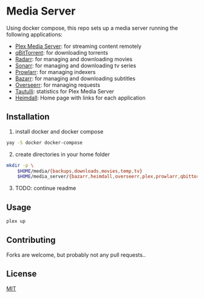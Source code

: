 # Media Server

Using docker compose, this repo sets up a media server running the following applications: 
- [Plex Media Server](https://hub.docker.com/r/linuxserver/plex): for streaming content remotely
- [qBitTorrent](https://hub.docker.com/r/linuxserver/qbittorrent): for downloading torrents
- [Radarr](https://hub.docker.com/r/linuxserver/radarr): for managing and downloading movies
- [Sonarr](https://hub.docker.com/r/linuxserver/sonarr): for managing and downloading tv series
- [Prowlarr](https://hub.docker.com/r/linuxserver/prowlarr): for managing indexers
- [Bazarr](https://hub.docker.com/r/linuxserver/bazarr): for managing and downloading subtitles
- [Overseerr](https://hub.docker.com/r/linuxserver/overseerr): for managing requests
- [Tautulli](https://hub.docker.com/r/linuxserver/tautulli): statistics for Plex Media Server
- [Heimdall](https://hub.docker.com/r/linuxserver/heimdall): Home page with links for each application

## Installation

1. install docker and docker compose 
```bash
yay -S docker docker-compose
```
2. create directories in your home folder
```bash
mkdir -p \
	$HOME/media/{backups,downloads,movies,temp,tv}
	$HOME/media_server/{bazarr,heimdall,overseerr,plex,prowlarr,qbittorrent,radarr,sonarr,tautulli}
```
3. TODO: continue readme

## Usage

```bash
plex up
```

## Contributing

Forks are welcome, but probably not any pull requests..

## License

[MIT](https://choosealicense.com/licenses/mit/)
